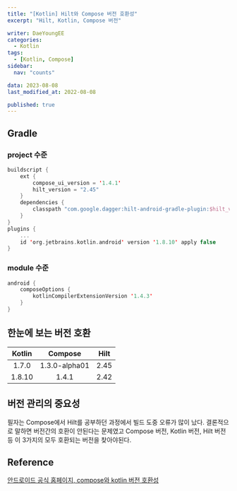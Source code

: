 ```yaml
---
title: "[Kotlin] Hilt와 Compose 버전 호환성"
excerpt: "Hilt, Kotlin, Compose 버전"

writer: DaeYoungEE
categories:
  - Kotlin
tags:
  - [Kotlin, Compose]
sidebar:
  nav: "counts"

data: 2023-08-08
last_modified_at: 2022-08-08

published: true
---
```


## Gradle

### project 수준

```kotlin
buildscript {
    ext {
        compose_ui_version = '1.4.1'
        hilt_version = "2.45"
    }
    dependencies {
        classpath "com.google.dagger:hilt-android-gradle-plugin:$hilt_version"
    }
}
plugins {
    ...
    id 'org.jetbrains.kotlin.android' version '1.8.10' apply false
}
```

### module 수준

```kotlin
android {
    composeOptions {
        kotlinCompilerExtensionVersion '1.4.3'
    }
}
```

## 한눈에 보는 버전 호환

| Kotlin |    Compose    | Hilt |
| :----: | :-----------: | :--: |
| 1.7.0  | 1.3.0-alpha01 | 2.45 |
| 1.8.10 |     1.4.1     | 2.42 |

## 버전 관리의 중요성

필자는 Compose에서 Hilt를 공부하던 과정에서 빌드 도중 오류가 많이 났다. 결론적으로 말하면 버전간의 호환이 안된다는 문제였고 Compose 버전, Kotlin 버전, Hilt 버전 등 이 3가지의 모두 호환되는 버전을 찾아야된다.

## Reference

[안드로이드 공식 홈페이지, compose와 kotlin 버전 호환성](https://developer.android.com/jetpack/androidx/releases/compose-kotlin?hl=ko#pre-release_kotlin_compatibility)
